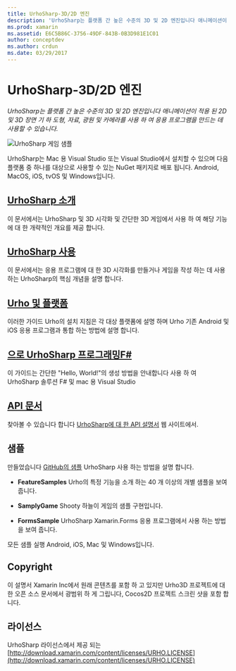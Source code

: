 ```yaml
---
title: UrhoSharp-3D/2D 엔진
description: 'UrhoSharp는 플랫폼 간 높은 수준의 3D 및 2D 엔진입니다 애니메이션이 적용 된 2D 및 3D 장면 기 하 도형, 자료, 광원 및 카메라를 사용 하 여 응용 프로그램을 만드는 데 사용할 수 있습니다.'
ms.prod: xamarin
ms.assetid: E6C5B86C-3756-49DF-843B-0B3D981E1C01
author: conceptdev
ms.author: crdun
ms.date: 03/29/2017
---
```

# <a name="urhosharp---3d2d-engine"></a>UrhoSharp-3D/2D 엔진

_UrhoSharp는 플랫폼 간 높은 수준의 3D 및 2D 엔진입니다 애니메이션이 적용 된 2D 및 3D 장면 기 하 도형, 자료, 광원 및 카메라를 사용 하 여 응용 프로그램을 만드는 데 사용할 수 있습니다._

![UrhoSharp 게임 샘플](images/video.gif)

UrhoSharp는 Mac 용 Visual Studio 또는 Visual Studio에서 설치할 수 있으며 다음 플랫폼 중 하나를 대상으로 사용할 수 있는 NuGet 패키지로 배포 됩니다. Android, MacOS, iOS, tvOS 및 Windows입니다.

## <a name="an-introduction-to-urhosharpgraphics-gamesurhosharpintroductionmd"></a>[UrhoSharp 소개](~/graphics-games/urhosharp/introduction.md)

이 문서에서는 UrhoSharp 및 3D 시각화 및 간단한 3D 게임에서 사용 하 여 해당 기능에 대 한 개략적인 개요를 제공 합니다.

## <a name="using-urhosharpgraphics-gamesurhosharpusingmd"></a>[UrhoSharp 사용](~/graphics-games/urhosharp/using.md)

이 문서에서는 응용 프로그램에 대 한 3D 시각화를 만들거나 게임을 작성 하는 데 사용 하는 UrhoSharp의 핵심 개념을 설명 합니다.

## <a name="urho-and-your-platformgraphics-gamesurhosharpplatformindexmd"></a>[Urho 및 플랫폼](~/graphics-games/urhosharp/platform/index.md)

이러한 가이드 Urho의 설치 지침은 각 대상 플랫폼에 설명 하며 Urho 기존 Android 및 iOS 응용 프로그램과 통합 하는 방법에 설명 합니다.

## <a name="programming-urhosharp-with-fgraphics-gamesurhosharpfsharpmd"></a>[으로 UrhoSharp 프로그래밍F#](~/graphics-games/urhosharp/fsharp.md)

이 가이드는 간단한 "Hello, World!"의 생성 방법을 안내합니다 사용 하 여 UrhoSharp 솔루션 F# 및 mac 용 Visual Studio

## <a name="api-documentationhttpsdeveloperxamarincomapirooturho"></a>[API 문서](https://developer.xamarin.com/api/root/Urho/)

찾아볼 수 있습니다 합니다 [UrhoSharp에 대 한 API 설명서](https://developer.xamarin.com/api/root/Urho/) 웹 사이트에서.

## <a name="samples"></a>샘플

만들었습니다 [GitHub의 샘플](https://github.com/xamarin/urho-samples) UrhoSharp 사용 하는 방법을 설명 합니다.

- **FeatureSamples** Urho의 특정 기능을 소개 하는 40 개 이상의 개별 샘플을 보여 줍니다.

- **SamplyGame** Shooty 하늘이 게임의 샘플 구현입니다.

- **FormsSample** UrhoSharp Xamarin.Forms 응용 프로그램에서 사용 하는 방법을 보여 줍니다.

모든 샘플 실행 Android, iOS, Mac 및 Windows입니다.

## <a name="copyright"></a>Copyright

이 설명서 Xamarin Inc에서 원래 콘텐츠를 포함 하 고 있지만 Urho3D 프로젝트에 대 한 오픈 소스 문서에서 광범위 하 게 그립니다, Cocos2D 프로젝트 스크린 샷을 포함 합니다.

## <a name="license"></a>라이선스

UrhoSharp 라이선스에서 제공 되는 [http://download.xamarin.com/content/licenses/URHO.LICENSE](http://download.xamarin.com/content/licenses/URHO.LICENSE)

